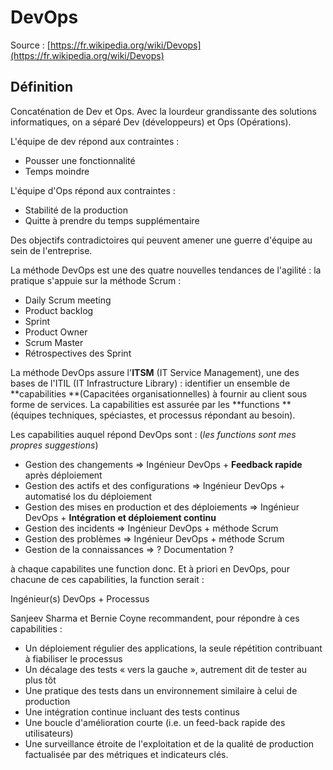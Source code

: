 # DevOps

Source : [https://fr.wikipedia.org/wiki/Devops](https://fr.wikipedia.org/wiki/Devops)

## Définition

Concaténation de Dev et Ops. Avec la lourdeur grandissante des solutions informatiques, on a séparé Dev \(développeurs\) et Ops \(Opérations\).

L'équipe de dev répond aux contraintes :

* Pousser une fonctionnalité
* Temps moindre

L'équipe d'Ops répond aux contraintes :

* Stabilité de la production
* Quitte à prendre du temps supplémentaire

Des objectifs contradictoires qui peuvent amener une guerre d'équipe au sein de l'entreprise.

La méthode DevOps est une des quatre nouvelles tendances de l'agilité : la pratique s'appuie sur la méthode Scrum :

* Daily Scrum meeting
* Product backlog
* Sprint
* Product Owner
* Scrum Master
* Rétrospectives des Sprint

La méthode DevOps assure l'**ITSM** \(IT Service Management\), une des bases de l'ITIL \(IT Infrastructure Library\) : identifier un ensemble de **capabilities **\(Capacitées organisationnelles\)  à fournir au client sous forme de services. La capabilities est assurée par les **functions **\(équipes techniques, spéciastes, et processus répondant au besoin\). 

Les capabilities auquel répond DevOps sont : \(_les functions sont mes propres suggestions_\)

* Gestion des changements =&gt; Ingénieur DevOps + **Feedback rapide** après déploiement
* Gestion des actifs et des configurations =&gt; Ingénieur DevOps + automatisé los du déploiement
* Gestion des mises en production et des déploiements =&gt; Ingénieur DevOps + **Intégration et déploiement continu**
* Gestion des incidents =&gt; Ingénieur DevOps + méthode Scrum
* Gestion des problèmes =&gt; Ingénieur DevOps + méthode Scrum
* Gestion de la connaissances =&gt; ? Documentation ?

à chaque capabilites une function donc. Et à priori en DevOps, pour chacune de ces capabilities, la function serait :

Ingénieur\(s\) DevOps + Processus

Sanjeev Sharma et Bernie Coyne recommandent, pour répondre à ces capabilities :

* Un déploiement régulier des applications, la seule répétition contribuant à fiabiliser le processus
* Un décalage des tests « vers la gauche », autrement dit de tester au plus tôt
* Une pratique des tests dans un environnement similaire à celui de production
* Une intégration continue incluant des tests continus
* Une boucle d'amélioration courte \(i.e. un feed-back rapide des utilisateurs\)
* Une surveillance étroite de l'exploitation et de la qualité de production factualisée par des métriques et indicateurs clés.



